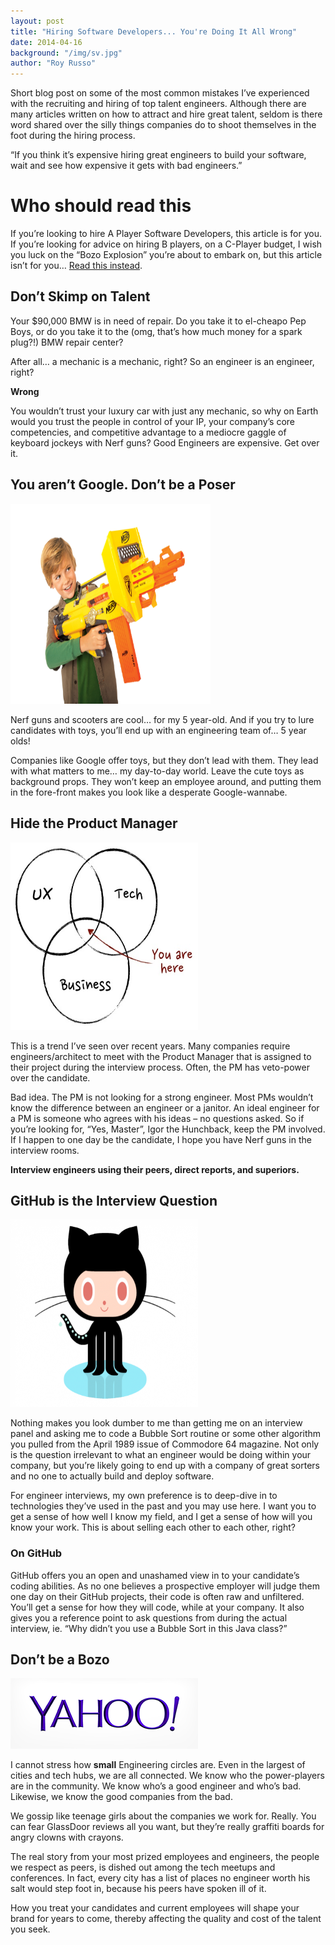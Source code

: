 ```yaml
---
layout: post
title: "Hiring Software Developers... You're Doing It All Wrong"
date: 2014-04-16
background: "/img/sv.jpg"
author: "Roy Russo"
---
```


    

Short blog post on some of the most common mistakes I&rsquo;ve experienced with the recruiting and hiring of top talent engineers. Although there are many articles written on how to
attract and hire great talent, seldom is there word shared over the silly things companies do to shoot themselves in the foot during the hiring process.

&ldquo;If you think it&rsquo;s expensive hiring great engineers to build your software, wait and see how expensive it gets with bad engineers.&rdquo;

# Who should read this

If you&rsquo;re looking to hire A Player Software Developers, this article is for you. If you&rsquo;re looking for advice on hiring B players, on a C-Player budget,
I wish you luck on the &ldquo;Bozo Explosion&rdquo; you&rsquo;re about to embark on, but this article isn&rsquo;t for you&hellip; <a href="http://blog.guykawasaki.com/2006/02/how_to_prevent_.html" target="_blank">Read this instead</a>.

## Don&rsquo;t Skimp on Talent

Your $90,000 BMW is in need of repair. Do you take it to el-cheapo Pep Boys, or do you take it to the (omg, that&rsquo;s how much money for a spark plug?!) BMW repair center?

After all&hellip; a mechanic is a mechanic, right? So an engineer is an engineer, right?

<strong>Wrong</strong>

You wouldn&rsquo;t trust your luxury car with just any mechanic, so why on Earth would you trust the people in control of your IP, your company&rsquo;s core competencies, and competitive
advantage to a mediocre gaggle of keyboard jockeys with Nerf guns? Good Engineers are expensive. Get over it.

## You aren&rsquo;t Google. Don&rsquo;t be a Poser</h2>

<img class="right" src="/img/nerf.jpg" width="320" height="320" title="image" alt="images">

Nerf guns and scooters are cool&hellip; for my 5 year-old. And if you try to lure candidates with toys, you&rsquo;ll end up with an engineering team of&hellip; 5 year olds!

Companies like Google offer toys, but they don&rsquo;t lead with them. They lead with what matters to me&hellip; my day-to-day world.
Leave the cute toys as background props. They won&rsquo;t keep an employee around, and putting them in the fore-front makes you look like a desperate Google-wannabe.

## Hide the Product Manager</h2>

<img class="right" src="/img/what-is-a-product-manager.jpg" width="300" height="300" title="image" alt="images">

This is a trend I&rsquo;ve seen over recent years. Many companies require engineers/architect to meet with the Product Manager that is assigned to their project
during the interview process. Often, the PM has veto-power over the candidate.

Bad idea. The PM is not looking for a strong engineer. Most PMs wouldn&rsquo;t know the difference between an engineer or a janitor.
An ideal engineer for a PM is someone who agrees with his ideas &ndash; no questions asked.
So if you&rsquo;re looking for, &ldquo;Yes, Master&rdquo;, Igor the Hunchback, keep the PM involved. If I happen to one day be the candidate, I hope you have Nerf guns in the interview rooms.

<strong>Interview engineers using their peers, direct reports, and superiors.</strong>

## GitHub is the Interview Question

<img class="right" src="/img/githublogo.png" width="300" height="300" title="image" alt="images">

Nothing makes you look dumber to me than getting me on an interview panel and asking me to code a Bubble Sort routine or some other algorithm you pulled from the April 1989 issue of
Commodore 64 magazine. Not only is the question irrelevant to what an engineer would be doing within your company, but you&rsquo;re likely going to end up with a company of great sorters and
no one to actually build and deploy software.

For engineer interviews, my own preference is to deep-dive in to technologies they&rsquo;ve used in the past and you may use here.
I want you to get a sense of how well I know my field, and I get a sense of how will you know your work. This is about selling each other to each other, right?

### On GitHub

GitHub offers you an open and unashamed view in to your candidate&rsquo;s coding abilities. As no one believes a prospective employer will
judge them one day on their GitHub projects, their code is often raw and unfiltered. You&rsquo;ll get a sense for how they will code, while at your company. It also gives you a reference point
to ask questions from during the actual interview, ie. &ldquo;Why didn&rsquo;t you use a Bubble Sort in this Java class?&rdquo;

## Don&rsquo;t be a Bozo

<img class="right" src="/img/yahoologo.png" title="image" alt="images">

I cannot stress how <strong>small</strong> Engineering circles are. Even in the largest of cities and tech hubs, we are all connected. We know who the power-players are in the
community. We know who&rsquo;s a good engineer and who&rsquo;s bad. Likewise, we know the good companies from the bad.

We gossip like teenage girls about the companies we work for.  Really. You can fear GlassDoor reviews all you want, but they&rsquo;re really
 graffiti boards for angry clowns with crayons.

The real story from your most prized employees and engineers, the people we respect as peers, is dished out among the tech meetups and conferences.
In fact, every city has a list of places no engineer worth his salt would step foot in, because his peers have spoken ill of it.

How you treat your candidates and current employees will shape your brand for years to come, thereby affecting the quality and cost of the talent you seek.

